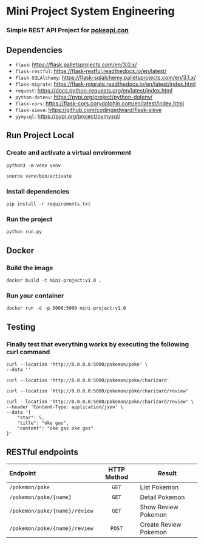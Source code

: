 # Mini Project System Engineering

### Simple REST API Project for [pokeapi.con](https://pokeapi.co)

## Dependencies

- `flask`: https://flask.palletsprojects.com/en/3.0.x/
- `flask-restful`: https://flask-restful.readthedocs.io/en/latest/
- `Flask-SQLAlchemy`: https://flask-sqlalchemy.palletsprojects.com/en/3.1.x/
- `flask-migrate`: https://flask-migrate.readthedocs.io/en/latest/index.html
- `request`: https://docs.python-requests.org/en/latest/index.html
- `python-dotenv`: https://pypi.org/project/python-dotenv/
- `flask-cors`: https://flask-cors.corydolphin.com/en/latest/index.html
- `flask-sieve`: https://github.com/codingedward/flask-sieve
- `pymysql`: https://pypi.org/project/pymysql/

## Run Project Local
### Create and activate a virtual environment
```
python3 -m venv venv
```
```
source venv/bin/activate
```
### Install dependencies
```
pip install -r requirements.txt
```
### Run the project
```
python run.py
```

## Docker
### Build the image
```
docker build -t mini-project:v1.0 .
```
### Run your container 
```
docker run -d -p 5000:5000 mini-project:v1.0
```

## Testing
### Finally test that everything works by executing the following curl command
```
curl --location 'http://0.0.0.0:5000/pokemon/poke' \
--data ''
```
```
curl --location 'http://0.0.0.0:5000/pokemon/poke/charizard'
```
```
curl --location 'http://0.0.0.0:5000/pokemon/poke/charizard/review'
```
```
curl --location 'http://0.0.0.0:5000/pokemon/poke/charizard/review' \
--header 'Content-Type: application/json' \
--data '{
    "star": 5,
    "title": "oke gas",
    "content": "oke gas oke gas"
}'
```

## RESTful endpoints
| Endpoint | HTTP Method | Result |
|:---|:---:|---|
| `/pokemon/poke`  | `GET`  |  List Pokemon |
| `/pokemon/poke/{name}`  | `GET`  | Detail Pokemon  |
| `/pokemon/poke/{name}/review`  | `GET`  | Show Review Pokemon  |
| `/pokemon/poke/{name}/review`  | `POST` | Create Review Pokemon |